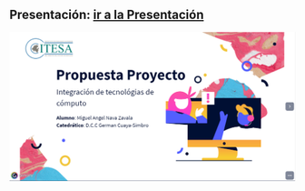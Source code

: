 ## Presentación: [ir a la Presentación](https://view.genial.ly/5f7692e39ffd3f05daefb6b1/presentation-propuesta-proyecto) 
![alt text](presentacion.PNG)

